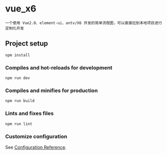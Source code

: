 # vue_x6

    一个使用 Vue2.0、element-ui、antv/X6 开发的简单流程图，可以直接拉到本地项目进行定制化开发

## Project setup

```
npm install
```

### Compiles and hot-reloads for development

```
npm run dev
```

### Compiles and minifies for production

```
npm run build
```

### Lints and fixes files

```
npm run lint
```

### Customize configuration

See [Configuration Reference](https://cli.vuejs.org/config/).

